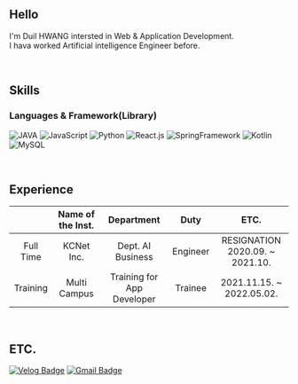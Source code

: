 ## Hello


I'm Duil HWANG intersted in Web & Application Development. <br>
I hava worked Artificial intelligence Engineer before.

<br>



## Skills


### Languages & Framework(Library)

![JAVA](https://img.shields.io/badge/Java-007396?style=flat-square&logo=Java&logoColor=white)
![JavaScript](https://img.shields.io/badge/JavaScript-F7DF1E?style=flat-square&logo=javascript&logoColor=white)
![Python](https://img.shields.io/badge/Python-3766AB?style=flat-square&logo=Python&logoColor=white)
![React.js](http://img.shields.io/badge/React-61d9ff?style=flat-square&logo=react&logoColor=white)
![SpringFramework](http://img.shields.io/badge/Spring-6DB33F?style=flat-square&logo=spring&logoColor=white)
![Kotlin](http://img.shields.io/badge/Kotlin-7F52FF?style=flat-square&logo=kotlin&logoColor=white)
![MySQL](https://img.shields.io/badge/MySQL-4479A1?style=flat-square&logo=MySQL&logoColor=white)
<!-- ![SpringBoot](https://img.shields.io/badge/Spring%20Boot-6DB33F?style=flat-square&logo=springboot&logoColor=white) -->

<br>


## Experience


|   |Name of the Inst.|Department|Duty|ETC.|
|:---:|:-----------------:|:----------:|:----:|:----:|
|Full Time|KCNet Inc.|Dept. AI Business|Engineer|RESIGNATION<br>2020.09. ~ 2021.10.|
|Training|Multi Campus|Training for App Developer|Trainee|2021.11.15. ~ 2022.05.02.|

<br>

## ETC.

[![Velog Badge](https://img.shields.io/badge/Tech%20Blog-11B48A?style=flat-square&logo=Vimeo&logoColor=white&link=https://velog.io/@htwenty-1)](https://velog.io/@htwenty-1)
[![Gmail Badge](https://img.shields.io/badge/Gmail-d14836?style=flat-square&logo=Gmail&logoColor=white&link=mailto:h2ne1.public@gmail.com)](mailto:h2ne1.public@gmail.com)
